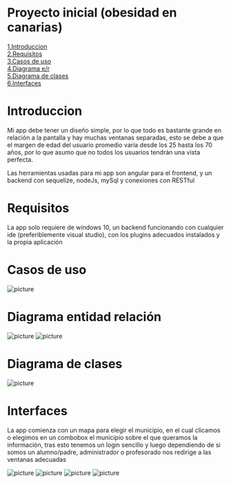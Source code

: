 # Proyecto inicial (obesidad en canarias)

  [1.Introduccion](#idIntroduccion) <br/>
  [2.Requisitos](#idRequisitos) <br/>
  [3.Casos de uso](#idCasosDeUso) <br/>
  [4.Diagrama e/r](#idDiagramaer) <br/>
  [5.Diagrama de clases](#idDiagramaClases) <br/>
  [6.Interfaces](#idInterfaces) <br/>

# Introduccion <a name="idIntroduccion"></a>

Mi app debe tener un diseño simple, por lo que todo es bastante grande en relación a la pantalla y hay muchas ventanas separadas, esto se debe a que el margen de edad del usuario promedio varía desde los 25 hasta los 70 años, por lo que asumo que no todos los usuarios tendrán una vista perfecta.

Las herramientas usadas para mi app son angular para el frontend, y un backend con sequelize, nodeJs, mySql y conexiones con RESTful

# Requisitos <a name="idRequisitos"></a>

La app solo requiere de windows 10, un backend funcionando con cualquier ide (preferiblemente visual studio), con los plugins adecuados instalados y la propia aplicación

# Casos de uso <a name="idCasosDeUso"></a>
![picture](img/casosdeuso.PNG)

# Diagrama entidad relación <a name="idDiagramaer"></a>
![picture](img/er.jpeg)
![picture](img/er2.jpeg)

# Diagrama de clases <a name="idDiagramaClases"></a>
![picture](img/diagramaDeClases.PNG)
# Interfaces <a name="idInterfaces"></a>

La app comienza con un mapa para elegir el municipio, en el cual clicamos o elegimos en un combobox el municipio sobre el que queramos la información, tras esto tenemos un login sencillo y luego dependiendo de si somos un alumno/padre, administrador o profesorado nos redirige a las ventanas adecuadas

![picture](img/CapturaMapa.PNG)
![picture](img/CapturaLogin.PNG)
![picture](img/CapturaAlumno.PNG)
![picture](img/CapturaEditarAlumno.PNG)

